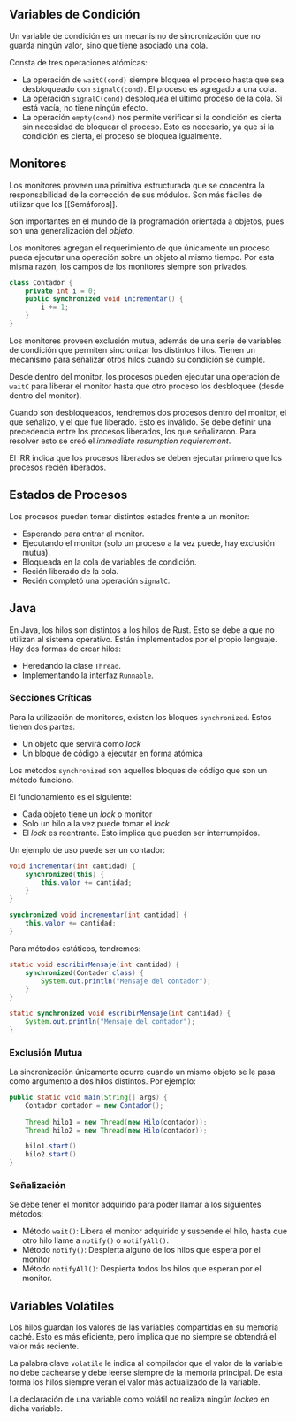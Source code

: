 ## Variables de Condición

Un variable de condición es un mecanismo de sincronización que no guarda ningún valor, sino que tiene asociado una cola.

Consta de tres operaciones atómicas:

- La operación de `waitC(cond)` siempre bloquea el proceso hasta que sea desbloqueado con `signalC(cond)`. El proceso es agregado a una cola.
- La operación `signalC(cond)` desbloquea el último proceso de la cola. Si está vacía, no tiene ningún efecto.
- La operación `empty(cond)` nos permite verificar si la condición es cierta sin necesidad de bloquear el proceso. Esto es necesario, ya que si la condición es cierta, el proceso se bloquea igualmente.

## Monitores

Los monitores proveen una primitiva estructurada que se concentra la responsabilidad de la corrección de sus módulos. Son más fáciles de utilizar que los [[Semáforos]].

Son importantes en el mundo de la programación orientada a objetos, pues son una generalización del *objeto*.

Los monitores agregan el requerimiento de que únicamente un proceso pueda ejecutar una operación sobre un objeto al mismo tiempo. Por esta misma razón, los campos de los monitores siempre son privados.

```Java
class Contador {
	private int i = 0;
	public synchronized void incrementar() {
		i += 1;
	}
}
```

Los monitores proveen exclusión mutua, además de una serie de variables de condición que permiten sincronizar los distintos hilos. Tienen un mecanismo para señalizar otros hilos cuando su condición se cumple.

Desde dentro del monitor, los procesos pueden ejecutar una operación de `waitC` para liberar el monitor hasta que otro proceso los desbloquee (desde dentro del monitor).

Cuando son desbloqueados, tendremos dos procesos dentro del monitor, el que señalizo, y el que fue liberado. Esto es inválido. Se debe definir una precedencia entre los procesos liberados, los que señalizaron. Para resolver esto se creó el *immediate resumption requierement*.

El IRR indica que los procesos liberados se deben ejecutar primero que los procesos recién liberados.

## Estados de Procesos

Los procesos pueden tomar distintos estados frente a un monitor:

- Esperando para entrar al monitor.
- Ejecutando el monitor (solo un proceso a la vez puede, hay exclusión mutua).
- Bloqueada en la cola de variables de condición.
- Recién liberado de la cola.
- Recién completó una operación `signalC`.

## Java

En Java, los hilos son distintos a los hilos de Rust. Esto se debe a que no utilizan al sistema operativo. Están implementados por el propio lenguaje. Hay dos formas de crear hilos:

- Heredando la clase `Thread`.
- Implementando la interfaz `Runnable`.

### Secciones Críticas

Para la utilización de monitores, existen los bloques `synchronized`. Estos tienen dos partes:

- Un objeto que servirá como *lock*
- Un bloque de código a ejecutar en forma atómica

Los métodos `synchronized` son aquellos bloques de código que son un método funciono.

El funcionamiento es el siguiente:

- Cada objeto tiene un *lock* o monitor
- Solo un hilo a la vez puede tomar el *lock*
- El *lock* es reentrante. Esto implica que pueden ser interrumpidos.

Un ejemplo de uso puede ser un contador:

```Java
void incrementar(int cantidad) {
	synchronized(this) {
		this.valor += cantidad;
	}
}

synchronized void incrementar(int cantidad) {
	this.valor += cantidad;
}
```

Para métodos estáticos, tendremos:

```Java
static void escribirMensaje(int cantidad) {
	synchronized(Contador.class) {
		System.out.println("Mensaje del contador");
	}
}

static synchronized void escribirMensaje(int cantidad) {
	System.out.println("Mensaje del contador");
}
```

### Exclusión Mutua

La sincronización únicamente ocurre cuando un mismo objeto se le pasa como argumento a dos hilos distintos. Por ejemplo:

```Java
public static void main(String[] args) {
	Contador contador = new Contador();
	
	Thread hilo1 = new Thread(new Hilo(contador));
	Thread hilo2 = new Thread(new Hilo(contador));

	hilo1.start()
	hilo2.start()
}
```

### Señalización

Se debe tener el monitor adquirido para poder llamar a los siguientes métodos:

- Método `wait()`: Libera el monitor adquirido y suspende el hilo, hasta que otro hilo llame a `notify()` o `notifyAll()`.
- Método `notify()`: Despierta alguno de los hilos que espera por el monitor
- Método `notifyAll()`: Despierta todos los hilos que esperan por el monitor.

## Variables Volátiles

Los hilos guardan los valores de las variables compartidas en su memoria caché. Esto es más eficiente, pero implica que no siempre se obtendrá el valor más reciente.

La palabra clave `volatile` le indica al compilador que el valor de la variable no debe cachearse y debe leerse siempre de la memoria principal. De esta forma los hilos siempre verán el valor más actualizado de la variable.

La declaración de una variable como volátil no realiza ningún *lockeo* en dicha variable.
